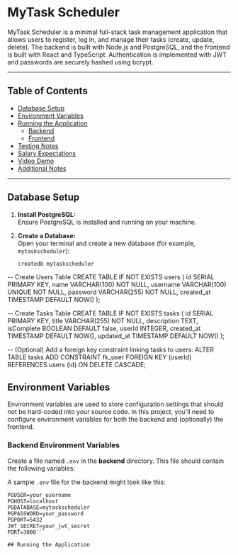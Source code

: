 # MyTask Scheduler

MyTask Scheduler is a minimal full-stack task management application that allows users to register, log in, and manage their tasks (create, update, delete). The backend is built with Node.js and PostgreSQL, and the frontend is built with React and TypeScript. Authentication is implemented with JWT and passwords are securely hashed using bcrypt.

---

## Table of Contents

- [Database Setup](#database-setup)
- [Environment Variables](#environment-variables)
- [Running the Application](#running-the-application)
  - [Backend](#running-the-backend)
  - [Frontend](#running-the-frontend)
- [Testing Notes](#testing-notes)
- [Salary Expectations](#salary-expectations)
- [Video Demo](#video-demo)
- [Additional Notes](#additional-notes)

---

## Database Setup

1. **Install PostgreSQL:**  
   Ensure PostgreSQL is installed and running on your machine.

2. **Create a Database:**  
   Open your terminal and create a new database (for example, `mytaskscheduler`):
   ```bash
   createdb mytaskscheduler
-- Create Users Table
CREATE TABLE IF NOT EXISTS users (
  id SERIAL PRIMARY KEY,
  name VARCHAR(100) NOT NULL,
  username VARCHAR(100) UNIQUE NOT NULL,
  password VARCHAR(255) NOT NULL,
  created_at TIMESTAMP DEFAULT NOW()
);

-- Create Tasks Table
CREATE TABLE IF NOT EXISTS tasks (
  id SERIAL PRIMARY KEY,
  title VARCHAR(255) NOT NULL,
  description TEXT,
  isComplete BOOLEAN DEFAULT false,
  userId INTEGER,
  created_at TIMESTAMP DEFAULT NOW(),
  updated_at TIMESTAMP DEFAULT NOW()
);

-- (Optional) Add a foreign key constraint linking tasks to users:
ALTER TABLE tasks
ADD CONSTRAINT fk_user
FOREIGN KEY (userId)
REFERENCES users (id)
ON DELETE CASCADE;

## Environment Variables

Environment variables are used to store configuration settings that should not be hard-coded into your source code. In this project, you'll need to configure environment variables for both the backend and (optionally) the frontend.

### Backend Environment Variables

Create a file named `.env` in the **backend** directory. This file should contain the following variables:

A sample `.env` file for the backend might look like this:

```env
PGUSER=your_username
PGHOST=localhost
PGDATABASE=mytaskscheduler
PGPASSWORD=your_password
PGPORT=5432
JWT_SECRET=your_jwt_secret
PORT=3000```

## Running the Application

